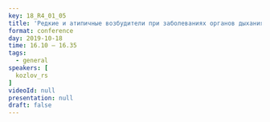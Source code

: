 ```yaml
---
key: 18_R4_01_05
title: 'Редкие и атипичные возбудители при заболеваниях органов дыхания: современные возможности лабораторной диагностики'
format: conference
day: 2019-10-18
time: 16.10 – 16.35
tags:
  - general
speakers: [
  kozlov_rs
]
videoId: null
presentation: null
draft: false
---
```

